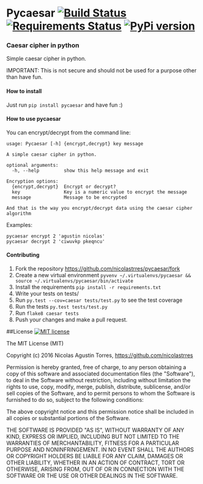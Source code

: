 # Pycaesar [![Build Status](https://snap-ci.com/nicolastrres/pycaesar/branch/master/build_image)](https://snap-ci.com/nicolastrres/pycaesar/branch/master)  [![Requirements Status](https://requires.io/github/nicolastrres/pycaesar/requirements.svg?branch=master)](https://requires.io/github/nicolastrres/pycaesar/requirements/?branch=master) [![PyPi version](https://img.shields.io/pypi/v/pycaesar.svg)](https://pypi.python.org/pypi/pycaesar)
### Caesar cipher in python 

Simple caesar cipher in python.


IMPORTANT: This is not secure and should not be used for a purpose other than have fun.


#### How to install

Just run `pip install pycaesar` and have fun :)

#### How to use pycaesar

You can encrypt/decrypt from the command line:
```ssh
usage: Pycaesar [-h] {encrypt,decrypt} key message

A simple caesar cipher in python. 

optional arguments:
  -h, --help         show this help message and exit

Encryption options:
  {encrypt,decrypt}  Encrypt or decrypt?
  key                Key is a numeric value to encrypt the message
  message            Message to be encrypted

And that is the way you encrypt/decrypt data using the caesar cipher algorithm
```
Examples:
```
pycaesar encrypt 2 'agustin nicolas'
pycaesar decrypt 2 'ciwuvkp pkeqncu'
```


#### Contributing

1. Fork the repository https://github.com/nicolastrres/pycaesar/fork
2. Create a new virtual environment `pyvenv ~/.virtualenvs/pycaesar && source ~/.virtualenvs/pycaesar/bin/activate`
3. Install the requirements `pip install -r requirements.txt`
4. Write your tests on tests/
5. Run `py.test --cov=caesar tests/test.py` to see the test coverage
6. Run the tests `py.test tests/test.py`
7. Run `flake8 caesar tests`
8. Push your changes and make a pull request.


##License 
[![MIT license](http://img.shields.io/badge/license-MIT-brightgreen.svg)](http://opensource.org/licenses/MIT)

The MIT License (MIT)

Copyright (c) 2016 Nicolas Agustin Torres, https://github.com/nicolastrres

Permission is hereby granted, free of charge, to any person obtaining a copy of this software and associated documentation files (the "Software"), to deal in the Software without restriction, including without limitation the rights to use, copy, modify, merge, publish, distribute, sublicense, and/or sell copies of the Software, and to permit persons to whom the Software is furnished to do so, subject to the following conditions:

The above copyright notice and this permission notice shall be included in all copies or substantial portions of the Software.

THE SOFTWARE IS PROVIDED "AS IS", WITHOUT WARRANTY OF ANY KIND, EXPRESS OR IMPLIED, INCLUDING BUT NOT LIMITED TO THE WARRANTIES OF MERCHANTABILITY, FITNESS FOR A PARTICULAR PURPOSE AND NONINFRINGEMENT. IN NO EVENT SHALL THE AUTHORS OR COPYRIGHT HOLDERS BE LIABLE FOR ANY CLAIM, DAMAGES OR OTHER LIABILITY, WHETHER IN AN ACTION OF CONTRACT, TORT OR OTHERWISE, ARISING FROM, OUT OF OR IN CONNECTION WITH THE SOFTWARE OR THE USE OR OTHER DEALINGS IN THE SOFTWARE.
